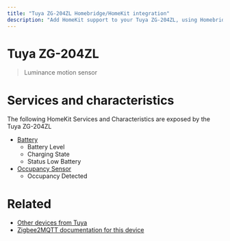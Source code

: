 ```yaml
---
title: "Tuya ZG-204ZL Homebridge/HomeKit integration"
description: "Add HomeKit support to your Tuya ZG-204ZL, using Homebridge, Zigbee2MQTT and homebridge-z2m."
---
```

<!---
This file has been GENERATED using src/docgen/docgen.ts
DO NOT EDIT THIS FILE MANUALLY!
-->
# Tuya ZG-204ZL
> Luminance motion sensor


# Services and characteristics
The following HomeKit Services and Characteristics are exposed by
the Tuya ZG-204ZL

* [Battery](../../battery.md)
  * Battery Level
  * Charging State
  * Status Low Battery
* [Occupancy Sensor](../../sensors.md)
  * Occupancy Detected


# Related
* [Other devices from Tuya](../index.md#tuya)
* [Zigbee2MQTT documentation for this device](https://www.zigbee2mqtt.io/devices/ZG-204ZL.html)